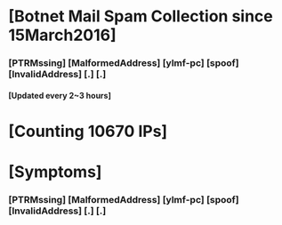 # [Botnet Mail Spam Collection since 15March2016]
### [PTRMssing] [MalformedAddress] [ylmf-pc] [spoof] [InvalidAddress] [.] [.]
#### [Updated every 2~3 hours]

# [Counting 10670 IPs]

# [Symptoms] 
###   [PTRMssing] [MalformedAddress] [ylmf-pc] [spoof] [InvalidAddress] [.] [.]
